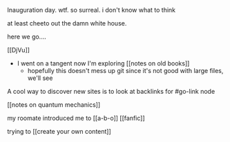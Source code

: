Inauguration day. wtf. so surreal. i don't know what to think

at least cheeto out the damn white house.

here we go....


[[DjVu]]
-	I went on a tangent now I'm exploring [[notes on old books]]
	-	hopefully this doesn't mess up git since it's not good with large files, we'll see


 A cool way to discover new sites is to look at backlinks for #go-link node

[[notes on quantum mechanics]]




my roomate introduced me to [[a-b-o]] [[fanfic]]

trying to [[create your own content]]